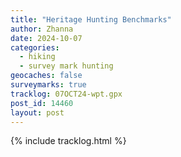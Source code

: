 ```yaml
---
title: "Heritage Hunting Benchmarks"
author: Zhanna
date: 2024-10-07
categories: 
  - hiking
  - survey mark hunting
geocaches: false
surveymarks: true
tracklog: 07OCT24-wpt.gpx
post_id: 14460
layout: post
---
```


{% include tracklog.html %}